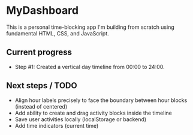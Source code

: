 # MyDashboard

This is a personal time-blocking app I'm building from scratch using fundamental HTML, CSS, and JavaScript.

## Current progress

- Step #1: Created a vertical day timeline from 00:00 to 24:00.

## Next steps / TODO

- Align hour labels precisely to face the boundary between hour blocks (instead of centered)
- Add ability to create and drag activity blocks inside the timeline
- Save user activities locally (localStorage or backend)
- Add time indicators (current time)